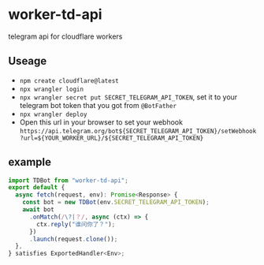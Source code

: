 # worker-td-api

telegram api for cloudflare workers

## Useage

- `npm create cloudflare@latest`
- `npx wrangler login`
- `npx wrangler secret put SECRET_TELEGRAM_API_TOKEN`, set it to your telegram bot token that you got from `@BotFather`
- `npx wrangler deploy`
- Open this url in your browser to set your webhook `https://api.telegram.org/bot${SECRET_TELEGRAM_API_TOKEN}/setWebhook?url=${YOUR_WORKER_URL}/${SECRET_TELEGRAM_API_TOKEN}`

## example

```typescript
import TDBot from "worker-td-api";
export default {
  async fetch(request, env): Promise<Response> {
    const bot = new TDBot(env.SECRET_TELEGRAM_API_TOKEN);
    await bot
      .onMatch(/\?|？/, async (ctx) => {
        ctx.reply("谁问你了？");
      })
      .launch(request.clone());
  },
} satisfies ExportedHandler<Env>;
```
